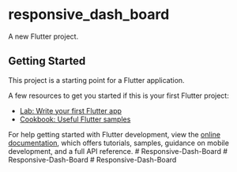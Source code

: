 # responsive_dash_board

A new Flutter project.

## Getting Started

This project is a starting point for a Flutter application.

A few resources to get you started if this is your first Flutter project:

- [Lab: Write your first Flutter app](https://docs.flutter.dev/get-started/codelab)
- [Cookbook: Useful Flutter samples](https://docs.flutter.dev/cookbook)

For help getting started with Flutter development, view the
[online documentation](https://docs.flutter.dev/), which offers tutorials,
samples, guidance on mobile development, and a full API reference.
#   R e s p o n s i v e - D a s h - B o a r d  
 #   R e s p o n s i v e - D a s h - B o a r d  
 #   R e s p o n s i v e - D a s h - B o a r d  
 
